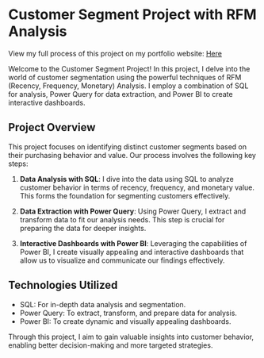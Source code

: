 # Customer Segment Project with RFM Analysis
View my full process of this project on my portfolio website: [Here](https://thiphuonganhnguyen.wixsite.com/portfolio)


Welcome to the Customer Segment Project! In this project, I delve into the world of customer segmentation using the powerful techniques of RFM (Recency, Frequency, Monetary) Analysis. I employ a combination of SQL for analysis, Power Query for data extraction, and Power BI to create interactive dashboards.

## Project Overview

This project focuses on identifying distinct customer segments based on their purchasing behavior and value. Our process involves the following key steps:

1. **Data Analysis with SQL**:
   I dive into the data using SQL to analyze customer behavior in terms of recency, frequency, and monetary value. This forms the foundation for segmenting customers effectively.

2. **Data Extraction with Power Query**:
   Using Power Query, I extract and transform data to fit our analysis needs. This step is crucial for preparing the data for deeper insights.

3. **Interactive Dashboards with Power BI**:
   Leveraging the capabilities of Power BI, I create visually appealing and interactive dashboards that allow us to visualize and communicate our findings effectively.

## Technologies Utilized

- SQL: For in-depth data analysis and segmentation.
- Power Query: To extract, transform, and prepare data for analysis.
- Power BI: To create dynamic and visually appealing dashboards.

Through this project, I aim to gain valuable insights into customer behavior, enabling better decision-making and more targeted strategies.
